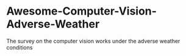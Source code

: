 # Awesome-Computer-Vision-Adverse-Weather
The survey on the computer vision works under the adverse weather conditions
